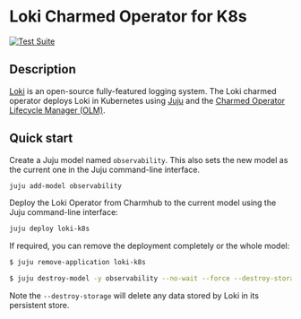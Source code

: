# Loki Charmed Operator for K8s

[![Test Suite](https://github.com/canonical/loki-k8s-operator/actions/workflows/run_tests.yaml/badge.svg)](https://github.com/canonical/loki-k8s-operator/actions/workflows/run_tests.yaml)

## Description

[Loki](https://grafana.com/oss/loki/) is an open-source fully-featured logging system. The Loki charmed operator deploys Loki in Kubernetes using [Juju](https://juju.is) and the [Charmed Operator Lifecycle Manager (OLM)](https://juju.is/docs/olm).


## Quick start

Create a Juju model named `observability`. This also sets the new model as the current one in the Juju command-line interface.

```bash
juju add-model observability
```

Deploy the Loki Operator from Charmhub to the current model using the Juju command-line interface:

```bash
juju deploy loki-k8s
```

If required, you can remove the deployment completely or the whole model:

```bash
$ juju remove-application loki-k8s
```

```bash
$ juju destroy-model -y observability --no-wait --force --destroy-storage
```
Note the `--destroy-storage` will delete any data stored by Loki in its persistent store.
